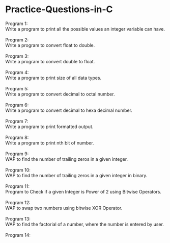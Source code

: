 # Practice-Questions-in-C
Program 1:<br>
Write a program to print all the possible values an integer variable can have.<br><br>
Program 2:<br>
Write a program to convert float to double.<br><br>
Program 3:<br>
Write a program to convert double to float.<br><br>
Program 4:<br>
Write a program to print size of all data types.<br><br>
Program 5:<br>
Write a program to convert decimal to octal number.<br><br>
Program 6:<br>
Write a program to convert decimal to hexa decimal number.<br><br>
Program 7:<br>
Write a program to print formatted output.<br><br>
Program 8:<br>
Write a program to print nth bit of number.<br><br>
Program 9:<br>
WAP to find the number of trailing zeros in a given integer.<br><br>
Program 10:<br>
WAP to find the number of trailing zeros in a given integer in binary.<br><br>
Program 11:<br>
Program to Check if a given Integer is Power of 2 using Bitwise Operators.<br><br>
Program 12:<br>
WAP to swap two numbers using bitwise XOR Operator.<br><br>
Program 13:<br>
WAP to find the factorial of a number, where the number is entered by user.<br><br>
Program 14:<br>
